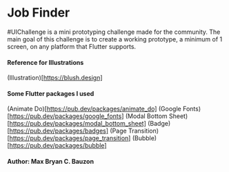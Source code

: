 # Job Finder

#UIChallenge is a mini prototyping challenge made for the community. The main goal of this challenge is to create a working prototype, a minimum of 1 screen, on any platform that Flutter supports.

#### Reference for Illustrations
(Illustration)[https://blush.design]

#### Some Flutter packages I used
(Animate Do)[https://pub.dev/packages/animate_do]
(Google Fonts)[https://pub.dev/packages/google_fonts]
(Modal Bottom Sheet)[https://pub.dev/packages/modal_bottom_sheet]
(Badge)[https://pub.dev/packages/badges]
(Page Transition)[https://pub.dev/packages/page_transition]
(Bubble)[https://pub.dev/packages/bubble]


#### Author: Max Bryan C. Bauzon

 
